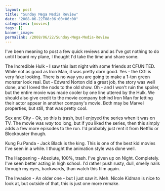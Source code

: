 ```yaml
---
layout: post
title: "Sunday Mega Media Review"
date: "2008-06-22T08:06:00+06:00"
categories: [movies]
tags: []
banner_image: 
permalink: /2008/06/22/Sunday-Mega-Media-Review
---
```


I've been meaning to post a few quick reviews and as I've got nothing to do until I board my plane, I thought I'd take the time and share some. 

The Incredible Hulk - I saw this last night with some friends at CFUNITED. While not as good as Iron Man, it was pretty darn good. Yes - the CGI is very fake looking. There is no way you are going to make a 1-ton green monster look real. But - Edward Norton did a great job, the story was well done, and I loved the nods to the old show. Oh - and I won't ruin the spoiler, but the entire movie was made cooler by one line uttered by the Hulk. We should also give credit to the movie company behind Iron Man for letting their actor appear in another company's movie. Both may be Marvel properties, but still, that was pretty cool.

Sex and City - Ok, so this is trash, but I enjoyed the series when it was on TV. The movie was <i>way</i> too long, but if you liked the series, then this simply adds a few more episodes to the run. I'd probably just rent it from Netflix or Blockbuster though. 

Kung Fu Panda - Jack Black is the king. This is one of the best kid movies I've seen in a while. I thought the animation style was done well. 

The Happening - Absolute, 100%, trash. I've given up on Night. Completely. I've seen better acting in high school. I'd rather push rusty, dull, smelly nails through my eyes, backwards, than watch this film again.

The Invasion - An older one - but I just saw it. Meh. Nicole Kidman is nice to look at, but outside of that, this is just one more remake.
